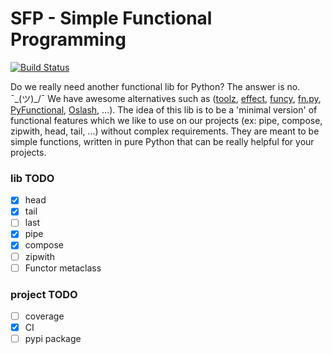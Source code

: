 # SFP - Simple Functional Programming
[![Build Status](https://travis-ci.org/dunossauro/sfp.svg?branch=master)](https://travis-ci.org/dunossauro/sfp)

Do we really need another functional lib for Python? The answer is no. ¯\_(ツ)_/¯ We have awesome alternatives such as ([toolz](https://github.com/pytoolz/toolz), [effect](https://github.com/python-effect/effect), [funcy](https://github.com/Suor/funcy), [fn.py](https://github.com/kachayev/fn.py), [PyFunctional](https://github.com/EntilZha/PyFunctional), [Oslash](https://github.com/dbrattli/OSlash), ...).
The idea of this lib is to be a 'minimal version' of functional features which we like to use on our projects (ex: pipe, compose, zipwith, head, tail, ...) without complex requirements. They are meant to be simple functions, written in pure Python that can be really helpful for your projects.

### lib TODO

- [X] head
- [x] tail
- [ ] last
- [x] pipe
- [x] compose
- [ ] zipwith
- [ ] Functor metaclass

### project TODO

- [ ] coverage
- [x] CI
- [ ] pypi package
